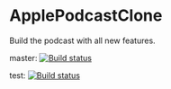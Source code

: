 # ApplePodcastClone
Build the podcast with all new features.

master: [![Build status](https://build.appcenter.ms/v0.1/apps/9da3162b-c184-4714-8849-d8d9fde8bf6f/branches/master/badge)](https://appcenter.ms)

test: [![Build status](https://build.appcenter.ms/v0.1/apps/9da3162b-c184-4714-8849-d8d9fde8bf6f/branches/test/badge)](https://appcenter.ms)

